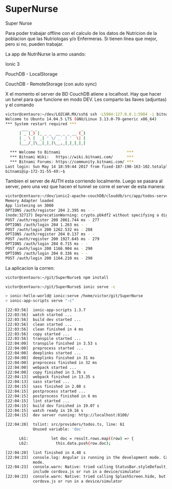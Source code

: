# SuperNurse
Super Nurse

Para poder trabajar offline con el calculo de los datos de Nutricion de la poblacion que las Nutriologas y/o Enfermeras. Si tienen linea que mejor, pero si no, pueden trabajar.

La app de NutriNurse la armo usando:

Ionic 3

PouchDB - LocalStorage

CouchDB - RemoteStorage (con auto sync)

X el momento el server de BD CouchDB atiene a localhost. Hay que hacer un tunel para que funcione en modo DEV. Les comparto las llaves (adjuntas) y el comando
```sh
victor@centauro:~/dev/LOZCAR.MX/ssh$ ssh -L5984:127.0.0.1:5984 -i bitnami-hosting.pem bitnami@lozcar.bitnamiapp.com
Welcome to Ubuntu 14.04.5 LTS (GNU/Linux 3.13.0-79-generic x86_64)
*** System restart required ***
       ___ _ _                   _
      | _ |_) |_ _ _  __ _ _ __ (_)
      | _ \ |  _| ' \/ _` | '  \| |
      |___/_|\__|_|_|\__,_|_|_|_|_|

  *** Welcome to Bitnami                             ***
  *** Bitnami Wiki:   https://wiki.bitnami.com/      ***
  *** Bitnami Forums: https://community.bitnami.com/ ***
Last login: Sun May 14 18:59:44 2017 from fixed-187-190-163-102.totalplay.net
bitnami@ip-172-31-55-49:~$
```
Tambien el server de AUTH esta corriendo localmente. Luego se pasara al server, pero una vez que hacen el tunnel se corre el server de esta manera:
```sh
victor@centauro:~/dev/ionic2-apache-couchDB/clouddb/src/app/todos-server$ node todos-server.js
Memory Adapter loaded
App listening on 3000
OPTIONS /auth/register 204 2.395 ms - -
(node:32717) DeprecationWarning: crypto.pbkdf2 without specifying a digest is deprecated. Please specify a digest
POST /auth/register 200 2061.744 ms - 277
OPTIONS /auth/login 204 1.263 ms - -
POST /auth/login 200 1262.532 ms - 288
OPTIONS /auth/register 204 0.137 ms - -
POST /auth/register 200 1927.645 ms - 279
OPTIONS /auth/login 204 0.715 ms - -
POST /auth/login 200 1166.904 ms - 290
OPTIONS /auth/login 204 0.336 ms - -
POST /auth/login 200 1164.210 ms - 290
```
La aplicacion la corren:
```sh
victor@centauro:~/git/SuperNurse$ npm install

victor@centauro:~/git/SuperNurse$ ionic serve -c

> ionic-hello-world@ ionic:serve /home/victor/git/SuperNurse
> ionic-app-scripts serve "-c"

[22:03:56]  ionic-app-scripts 1.3.7
[22:03:56]  watch started ...
[22:03:56]  build dev started ...
[22:03:56]  clean started ...
[22:03:56]  clean finished in 4 ms
[22:03:56]  copy started ...
[22:03:56]  transpile started ...
[22:04:00]  transpile finished in 3.53 s
[22:04:00]  preprocess started ...
[22:04:00]  deeplinks started ...
[22:04:00]  deeplinks finished in 31 ms
[22:04:00]  preprocess finished in 32 ms
[22:04:00]  webpack started ...
[22:04:00]  copy finished in 3.76 s
[22:04:13]  webpack finished in 13.35 s
[22:04:13]  sass started ...
[22:04:15]  sass finished in 2.08 s
[22:04:15]  postprocess started ...
[22:04:15]  postprocess finished in 6 ms
[22:04:15]  lint started ...
[22:04:15]  build dev finished in 19.07 s
[22:04:15]  watch ready in 19.16 s
[22:04:15]  dev server running: http://localhost:8100/

[22:04:20]  tslint: src/providers/todos.ts, line: 61
            Unused variable: 'doc'

      L61:          let doc = result.rows.map((row) => {
      L62:            this.data.push(row.doc);

[22:04:20]  lint finished in 4.48 s
[22:04:23]  console.log: Angular is running in the development mode. Call enableProdMode() to enable the production
            mode.
[22:04:23]  console.warn: Native: tried calling StatusBar.styleDefault, but Cordova is not available. Make sure to
            include cordova.js or run in a device/simulator
[22:04:23]  console.warn: Native: tried calling SplashScreen.hide, but Cordova is not available. Make sure to include
            cordova.js or run in a device/simulator
```

